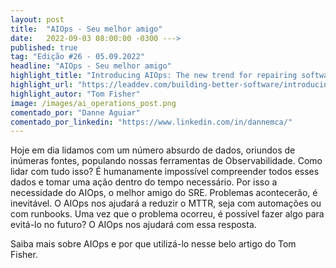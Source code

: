 ```yaml
---
layout: post 
title:  "AIOps - Seu melhor amigo"
date:   2022-09-03 08:00:00 -0300 --->
published: true
tag: "Edição #26 - 05.09.2022"
headline: "AIOps - Seu melhor amigo"
highlight_title: "Introducing AIOps: The new trend for repairing software issues"
highlight_url: "https://leaddev.com/building-better-software/introducing-aiops-new-trend-repairing-software-issues"
highlight_autor: "Tom Fisher"
image: /images/ai_operations_post.png
comentado_por: "Danne Aguiar"
comentado_por_linkedin: "https://www.linkedin.com/in/dannemca/"
---
```

Hoje em dia lidamos com um número absurdo de dados, oriundos de inúmeras fontes, populando nossas ferramentas de Observabilidade. Como lidar com tudo isso? 
É humanamente impossível compreender todos esses dados e tomar uma ação dentro do tempo necessário.
Por isso a necessidade do AIOps, o melhor amigo do SRE.
Problemas acontecerão, é inevitável. O AIOps nos ajudará a reduzir o MTTR, seja com automações ou com runbooks.
Uma vez que o problema ocorreu, é possível fazer algo para evitá-lo no futuro? O AIOps nos ajudará com essa resposta.

Saiba mais sobre AIOps e por que utilizá-lo nesse belo artigo do Tom Fisher.  